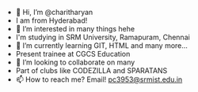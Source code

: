 - 👋 Hi, I’m @charitharyan
- I am from Hyderabad!
- 👀 I’m interested in many things hehe
- I'm studying in SRM University, Ramapuram, Chennai
- 🌱 I’m currently learning GIT, HTML and many more...
- Present trainee at CGCS Education
- 💞️ I’m looking to collaborate on many
- Part of clubs like CODEZILLA and SPARATANS
- 📫 How to reach me? Email! pc3953@srmist.edu.in

<!---
charitharyan/charitharyan is a ✨ special ✨ repository because its `README.md` (this file) appears on your GitHub profile.
You can click the Preview link to take a look at your changes.
--->

